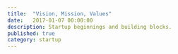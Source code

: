 ```yaml
---
title:  "Vision, Mission, Values"
date:   2017-01-07 00:00:00
description: Startup beginnings and building blocks.
published: true
category: startup
---
```



